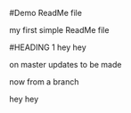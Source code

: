 #Demo ReadMe file


my first simple ReadMe file

#HEADING 1
hey hey 

on master updates to be made

now from a branch

hey hey
